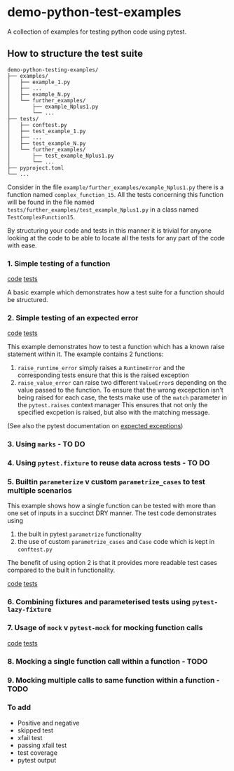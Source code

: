 # demo-python-test-examples
A collection of examples for testing python code using pytest.

## How to structure the test suite

```
demo-python-testing-examples/
├── examples/
│   ├── example_1.py
│   ├── ...
│   ├── example_N.py
│   └── further_examples/
│       ├── example_Nplus1.py
│       └── ...
├── tests/
│   ├── conftest.py
│   ├── test_example_1.py
│   ├── ...
│   ├── test_example_N.py
│   └── further_examples/
│       ├── test_example_Nplus1.py
│       └── ...
├── pyproject.toml
└── ...
```

Consider in the file  `example/further_examples/example_Nplus1.py` there is a function named `complex_function_15`. All the tests concerning this function will be found in the file named `tests/further_examples/test_example_Nplus1.py` in a class named `TestComplexFunction15`.

By structuring your code and tests in this manner it is trivial for anyone looking at the code to be able to locate all the tests for any part of the code with ease.

### 1. Simple testing of a function
[code](https://github.com/pricemg/demo-python-testing-examples/blob/main/examples/example_1.py)
[tests](https://github.com/pricemg/demo-python-testing-examples/blob/main/tests/test_example_1.py)

A basic example which demonstrates how a test suite for a function should be structured.

### 2. Simple testing of an expected error
[code](https://github.com/pricemg/demo-python-testing-examples/blob/main/examples/example_2.py)
[tests](https://github.com/pricemg/demo-python-testing-examples/blob/main/tests/test_example_2.py)

This example demonstrates how to test a function which has a known raise statement within it.
The example contains 2 functions:
1. `raise_runtime_error` simply raises a `RuntimeError` and the corresponding tests ensure that this is the raised exception
2. `raise_value_error` can raise two different `ValueError`s depending on the value passed to the function. 
   To ensure that the wrong excepction isn't being raised for each case, the tests make use of the `match` parameter in the `pytest.raises` context manager
   This ensures that not only the specified excpetion is raised, but also with the matching message.

(See also the pytest documentation on [expected exceptions](https://docs.pytest.org/en/7.2.x/how-to/assert.html#assertions-about-expected-exceptions))

### 3. Using `marks` - TO DO

### 4. Using `pytest.fixture` to reuse data across tests - TO DO

### 5. Builtin `parameterize` v custom `parametrize_cases` to test multiple scenarios

This example shows how a single function can be tested with more than one set
of inputs in a succinct DRY manner. The test code demonstrates using
1. the built in pytest `parametrize` functionality
2. the use of custom `parametrize_cases` and `Case` code which is kept in `conftest.py`

The benefit of using option 2 is that it provides more readable test cases
compared to the built in functionality.

[code](https://github.com/pricemg/demo-python-testing-examples/blob/main/examples/example_5.py)
[tests](https://github.com/pricemg/demo-python-testing-examples/blob/main/tests/test_example_5.py)

### 6. Combining fixtures and parameterised tests using `pytest-lazy-fixture`

### 7. Usage of `mock` v `pytest-mock` for mocking function calls
[code](https://github.com/pricemg/demo-python-testing-examples/blob/main/examples/example_7.py)
[tests](https://github.com/pricemg/demo-python-testing-examples/blob/main/tests/test_example_7.py)

### 8. Mocking a single function call within a function - TODO

### 9. Mocking multiple calls to same function within a function - TODO

### To add
* Positive and negative 
* skipped test
* xfail test
* passing xfail test
* test coverage
* pytest output